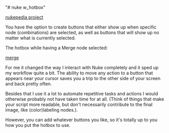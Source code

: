 "# nuke w_hotbox" 

[nukepedia project](http://www.nukepedia.com/python/ui/w_hotbox)

You have the option to create buttons that either show up when specific node (combinations) are selected, as well as buttons that will show up no matter what is currently selected.


The hotbox while having a Merge node selected:

[merge](http://www.nukepedia.com/images/users/WouterGilsing/introHotbox.png)

For me it changed the way I interact with Nuke completely and it sped up my workflow quite a bit. The ability to move any action to a button that appears near your cursor saves you a trip to the other side of your screen and back pretty often.

Besides that I use it a lot to automate repetitive tasks and actions I would otherwise probably not have taken time for at all. (Think of things that make your script more readable, but don't necessarily contribute to the final image, like (color)labeling nodes.).

However, you can add whatever buttons you like, so it's totally up to you how you put the hotbox to use.
